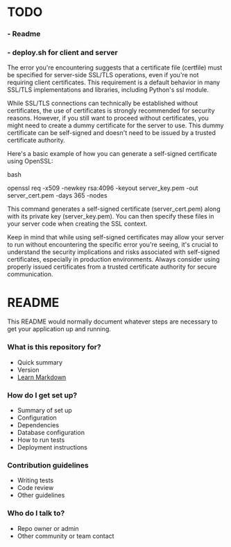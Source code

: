 # TODO #
### - Readme ###
### - deploy.sh for client and server ###


The error you're encountering suggests that a certificate file (certfile) must be specified for server-side SSL/TLS operations, even if you're not requiring client certificates. This requirement is a default behavior in many SSL/TLS implementations and libraries, including Python's ssl module.

While SSL/TLS connections can technically be established without certificates, the use of certificates is strongly recommended for security reasons. However, if you still want to proceed without certificates, you might need to create a dummy certificate for the server to use. This dummy certificate can be self-signed and doesn't need to be issued by a trusted certificate authority.

Here's a basic example of how you can generate a self-signed certificate using OpenSSL:

bash

openssl req -x509 -newkey rsa:4096 -keyout server_key.pem -out server_cert.pem -days 365 -nodes

This command generates a self-signed certificate (server_cert.pem) along with its private key (server_key.pem). You can then specify these files in your server code when creating the SSL context.

Keep in mind that while using self-signed certificates may allow your server to run without encountering the specific error you're seeing, it's crucial to understand the security implications and risks associated with self-signed certificates, especially in production environments. Always consider using properly issued certificates from a trusted certificate authority for secure communication.




# README #

This README would normally document whatever steps are necessary to get your application up and running.

### What is this repository for? ###

* Quick summary
* Version
* [Learn Markdown](https://bitbucket.org/tutorials/markdowndemo)

### How do I get set up? ###

* Summary of set up
* Configuration
* Dependencies
* Database configuration
* How to run tests
* Deployment instructions

### Contribution guidelines ###

* Writing tests
* Code review
* Other guidelines

### Who do I talk to? ###

* Repo owner or admin
* Other community or team contact